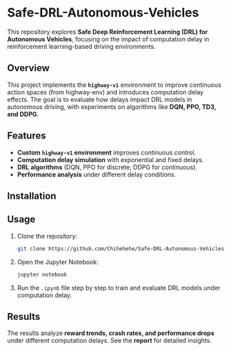 # Safe-DRL-Autonomous-Vehicles

This repository explores **Safe Deep Reinforcement Learning (DRL) for Autonomous Vehicles**, focusing on the impact of computation delay in reinforcement learning-based driving environments.

## Overview
This project implements the **`highway-v1`** environment to improve continuous action spaces (from highway-env) and introduces computation delay effects. The goal is to evaluate how delays impact DRL models in autonomous driving, with experiments on algorithms like **DQN, PPO, TD3, and DDPG**.

## Features
- **Custom `highway-v1` environment** improves continuous control.
- **Computation delay simulation** with exponential and fixed delays.
- **DRL algorithms** (DQN, PPO for discrete; DDPG for continuous).
- **Performance analysis** under different delay conditions.

## Installation
## Usage
1. Clone the repository:
   ```bash
   git clone https://github.com/Chihehehe/Safe-DRL-Autonomous-Vehicles.git
   ```
2. Open the Jupyter Notebook:
   ```bash
   jupyter notebook
   ```
3. Run the `.ipynb` file step by step to train and evaluate DRL models under computation delay.

## Results
The results analyze **reward trends, crash rates, and performance drops** under different computation delays. See the **report** for detailed insights.
